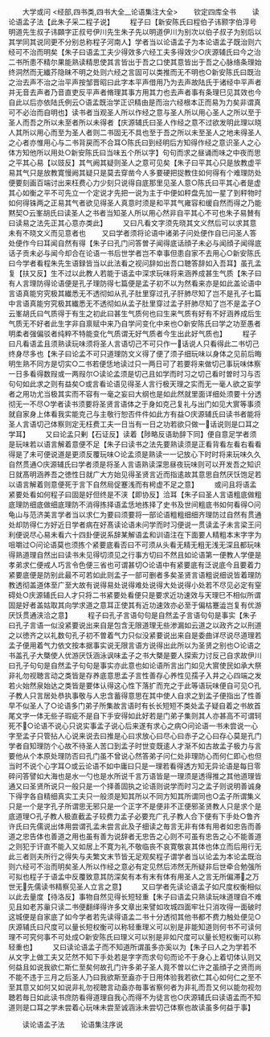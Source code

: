 <!-- { "loadSidebar": true } -->

　　大学或问
<经部,四书类,四书大全__论语集注大全>
　　钦定四库全书
　　读论语孟子法【此朱子采二程子说】
　　程子曰【新安陈氏曰程伯子讳颢字伯淳号明道先生叔子讳頥字正叔号伊川先生朱子先以明道伊川为别次以伯子叔子为别后以其学同其说同更不分别总称程子河南人】学者当以论语孟子为本论语孟子既治则六经可不治而明矣【朱子曰语孟工夫少得效多六经工夫多得效少○庆源辅氏曰今之治二书所患不精尔果能熟读精思使其言皆出于吾之口使其意皆出于吾之心脉络条理始终洞然而无纎芥隐昧不明之处则六经之言固可以类推而无不明也○新安陈氏曰既治之治去声不治之治平声按邹晋昭曰此字本平声借用乃为去声故陆氏于诸经中平声者并无音去声者乃音直吏反平声者脩理其事方用其力也去声者事有条理巳见其效也今自此以后亦依陆氏例云○语孟既治学正识精由是而治六经根本正而易为力矣非谓真可不必治而自明也】读书者当观圣人所以作经之意与圣人所以用心圣人之所以至于圣人而吾之所以未至者所以未得者【庆源辅氏曰圣人作经之意不过欲发明此理以晓人其所以用心而至为圣人者则二书固无不具也至于吾之所以未至圣人之地未得圣人之心者亦惟用心与二书背戻而不合耳○陈氏曰到经明后方知得作经之意识圣人之心体方知他所以用处○新安陈氏曰当味五个所以字】句句而求之昼诵而味之中夜而思之平其心易【以豉反】其气阙其疑则圣人之意可见矣【朱子曰平其心只是放教虚平易其气只是放教寛慢阙其疑只是莫去穿凿今人多要硬把捉教住如何得有个难理防处便要刻画百端讨出来枉费心力少刻只说得自底那里见圣人意○陈氏曰平其心者是虚其心如衡之平不可先立一个定说才先把一说为主于中便如秤盘先加一星了到秤物时如何得铢两之正易其气者欲见得圣人真意时须是和平其气雍容和缓自然而得之乃能黙契○云峯胡氏曰读圣人之书者当知圣人所以用心然非自平其心不可也朱子易賛有曰读易之法先正其心意亦类此】
　　又曰凡看文字须先晓其文义然后可以求其意未有不晓文义而见意者也
　　又曰学者须将论语中诸弟子问处便作自已问圣人答处便作今曰耳闻自然有得【朱子曰孔门问答曽子闻得底话顔子未必与闻顔子闻得底话子贡未必与闻今却合在论语一书后世学者岂不幸事但患自家不去用心○新安陈氏曰今学者看程朱先生语録皆当以此法看之视问辞如出吾口聴答辞如入吾耳】虽孔孟复【扶又反】生不过以此教人若能于语孟中深求玩味将来涵养成甚生气质【朱子曰有人言理防得论语便是孔子理防得七篇便是孟子初不以为然看来亦是如此盖论语中言语真能穷究极其纎悉无不透彻如从孔子肚里穿过孔子肝肺尽知了岂不是孔子七篇中言语真能穷究极其纎悉无不透彻如从孟子肚里穿过孟子肝肺尽知了岂不是孟子○云峯胡氏曰气质得于有生之初此曰甚生气质何也曰生来气质有好有不好涵养成后生气质无不好者此生字非自禀赋中来乃自学问变化中来也○新安陈氏曰学之功至愚者明柔者强偏驳者纯粹不特能变化气质谓无好气质者今生出此好气质也】
　　程子曰凡看语孟且须熟读玩味须将圣人言语切己不可只作一话说人只看得此二书切己终身尽多也【朱子曰论孟不可只道理防文义得了便了须子细玩味以身体之见前后晦明生熟不同方是切实○二书若便恁地读过只一两日可了若要将来做切己事玩味体察一日多看得数叚或一两叚尔○读论孟须是切己且如学而时习之切己看时曽时习与否句句如此求之则有益矣○或言看论语见得圣人言行极天理之实而无一毫人欲之妄学者之用功尤当极其实而不容有一毫之妄曰大纲也是如此然就里面详细处须要十分透彻无一不尽○学者读书须要将圣贤言语体之于身如克己复礼与出门如见大賔等事须就自家身上体看我实能克己与主敬行恕否件件如此方有益○庆源辅氏曰读书者能将圣人言语切己体察则定无枉费工夫一日当有一日之功若欲只做一话说则是口耳之学耳】
　　又曰论孟只剰【石证反】读着【陟略反语助辞下同】便自意足学者须是玩味若以语言解着意便不足【朱子曰读书之法先要熟读须是正看背看左看右看看得是了未可便说道是更须反覆玩味○论孟须是熟读一一记放心下时时将来玩味久久自然贯通○庆源辅氏曰学者须是将圣人言语熟读深思昼夜玩味则可以开发吾之知识日就髙明涵养吾之徳性日就广大方始见得圣贤言近而指逺故其意思自然厌饫饱足若以语言解着则意便死于言下自然局促蹇浅而有枵虚不足之意】
　　或问且将语孟紧要处看如何程子曰固是好但终是不浃【即协反】洽耳【朱子曰圣人言语粗底做粗底理防细底做细底理防不消得拣择语孟恁地拣择了史书及世间粗底书如何看得○问龟山与范济美言学者当以求仁为要曰须要将一部论语粗粗细细齐理防过自然有贯通处却防得仁方好近日学者病在好髙读论语未问学而时习便说一贯读孟子未言梁王问利便说尽心易未看六十四卦便说系辞某解语孟和训语注在下面要人精粗本末字字为咀嚼过○问论语莫也须拣个紧要底看否曰不可须从头看无精无粗无浅无深且都玩味得熟道理自然出曰读书未见得切须见之行事方切曰不然且如论语第一便教人学便是孝弟求仁便戒人巧言令色便三省也可谓甚切○论语中有紧要底有泛说底今且要着力紧要底便是防别此最不可若如此则孟子一部可删者多矣圣贤言语粗说细说皆着理防教透彻盖道体至广至大故有说得易处说得难处说得大处说得小处若不尽见必定有窒碍处○庆源辅氏曰人才只将二书紧要处看便只是要求近功速效与天理巳不相似所谓固是好者盖姑取其向学求道之意耳正使其有近功速效亦必至于偏枯蹇澁岂复有优游厌饫贯通浃洽之意】
　　程子曰孔子言语句句是自然孟子言语句句是事实【朱子曰孔子言语一似没紧要说出来自是包含无限道理无些渗漏如云道之以政齐之以刑道之以徳齐之以礼数句孔子初不曽着气力只似没紧要说出来自是委曲详尽说尽道理若孟子便用着气力依文按本据事实说无限言语方说得出此所以为圣贤之别也○论语之书盖孔子大槩使人优游厌饫涵泳讽味孟子之书大槩是要人探索力讨反己自求故伊川曰孔子句句是自然孟子句句是事实亦此意也如论语所言出门如见大賔使民如承大祭非礼勿视聴言动之类皆是存养底意思孟子言性善存心养性见孺子入井之心四端之发若火始然泉始达之类皆是要体认得这心性下落扩而充之于此等语玩味便自可见○孔子教人只言居处恭执事敬与人忠含蓄得意思在其中使人自求之到孟子便指出了性善早不似圣人了○论语多门弟子所集故言语时有长长短短不类处孟子疑自着之书故首尾文字一体无些子瑕疵不是自下手安得如此好若是门弟子集则其人亦甚高不可谓轲死不○论语不说心只说实事孟子说心后来遂有求心之病○问论语一书未尝说一心字至孟子只管拈人心说来说去曰推是心曰求放心曰尽心曰赤子之心曰存心莫是孔门学者自知理防个心故不待圣人苦口到孟子时世变既逺人才渐不如古故孟子极力与言要他从个本原处理防否曰孔门虽不曾说心然答弟子问仁处非理防心而何仁即心也但当时不说个心字耳○或云论语不如中庸曰只是一理若看得透方知无异论语是每日零碎问答譬如大海也是水一勺也是水所说千言万语皆是一理须是透得推之其他道理皆通又曰圣贤所说只一般只是一个择善固执之论语则说学而时习之孟子则说明善诚身下得字各自精细真实工夫只一般须是知其所以不同方知其所谓同也○孟子所谓集义只是一个是字孔子所谓思无邪只是一个正字不是便非不正便邪圣贤教人只是求个是底道理○孔子教人极直截孟子较费力孟子必要充广孔子教人合下便有下手处○鲁齐许氏曰先儒说出体用尝谓孔孟未尝言此及子细读之毎言无非有体有用者如忠告而善道之忠告体也善道之用也虽有善为说辞者无忠告之心则不可虽有忠告之心不能善道之则犯于讦直不能入又如居上不寛为礼不敬临丧不哀寛敬哀其体也体立而后用行无此三者则夫所行之得失与夫繁文末节皆无足观矣程子谓学者当以论孟为本论孟既治则六经可不治而明矣圣人所以作经之意必有定见然后沛然无所疑非后世牵合勉强所可拟也程子于语孟中反覆致意其防深矣有本有末有体有用圣人之言无所偏滞之万世无先儒读书精察见圣人立言之意】
　　又曰学者先读论语孟子如尺度权衡相似以此去量度【待洛反】事物自然见得长短轻重【朱子曰语孟只熟读玩味道理自不难见且如老苏軰只读二书便翻绎得许多文章出来譬如攻城四面牢壮只消攻得一面破时这城便是自家底了如今学者若先读得语孟二书十分透彻其他书都不费力触处便见○庆源辅氏曰尺度可以量长短权衡可以称轻重理义可以别是非能知道则何书不可读何理不可究何事不可处成○新安陈氏曰理义可以别是非如尺度可以量长短权衡可以称轻重也】
　　又曰读论语孟子而不知道所谓虽多亦奚以为【朱子曰人之为学若不从文字上做工夫又茫然不知下手处若是字字而求句句而论不于身心上着切体认则又何益且如说我欲仁斯仁至矣何故孔门许多弟子圣人竟不曽以仁许之虽顔子之贤而尚不能不违于三月之后圣人乃曰我欲斯至盍亦于日用体验我若欲仁其心如何仁之至不至其意又如何又如说非礼勿视聴言动盍亦毎事省察何者为非礼而吾又何以能勿视勿聴若毎日如此读书庶防看得道理自我心而得不为徒言也○庆源辅氏曰读语孟而不知道则是口耳之学未尝着心玩味未尝至诚涵泳未尝切己体察也故读虽多何益于事】

　　读论语孟子法
　　论语集注序说
